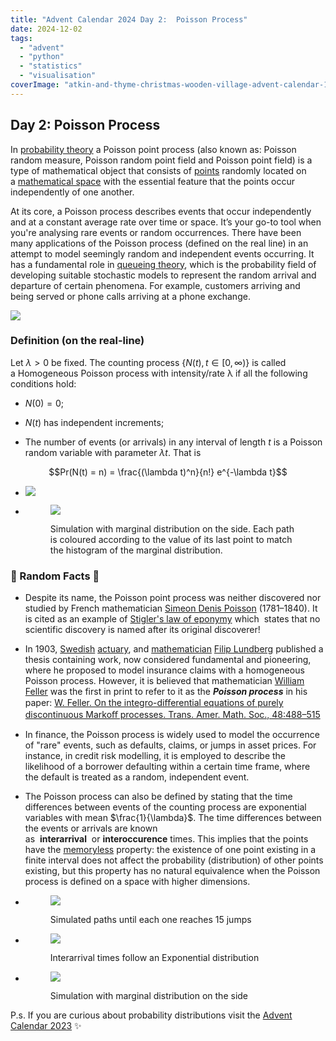 ```yaml
---
title: "Advent Calendar 2024 Day 2:  Poisson Process"
date: 2024-12-02
tags: 
  - "advent"
  - "python"
  - "statistics"
  - "visualisation"
coverImage: "atkin-and-thyme-christmas-wooden-village-advent-calendar-1024023_1-edited.jpg"
---
```



## Day 2: Poisson Process

In [probability theory](https://en.wikipedia.org/wiki/Probability_theory) a Poisson point process (also known as: Poisson random measure, Poisson random point field and Poisson point field) is a type of mathematical object that consists of [points](https://en.wikipedia.org/wiki/Point_\(geometry\)) randomly located on a [mathematical space](https://en.wikipedia.org/wiki/Space_\(mathematics\)) with the essential feature that the points occur independently of one another.

At its core, a Poisson process describes events that occur independently and at a constant average rate over time or space. It’s your go-to tool when you're analysing rare events or random occurrences. There have been many applications of the Poisson process (defined on the real line) in an attempt to model seemingly random and independent events occurring. It has a fundamental role in [queueing theory](https://en.wikipedia.org/wiki/Queueing_theory), which is the probability field of developing suitable stochastic models to represent the random arrival and departure of certain phenomena. For example, customers arriving and being served or phone calls arriving at a phone exchange.

![](images/tempImageqNp4Cb.jpg)

### Definition (on the real-line)

Let $\lambda>0$ be fixed. The counting process $\{N(t), t\in [0, \infty)\}$ is called a Homogeneous Poisson process with intensity/rate λ if all the following conditions hold:

- $N(0)=0$; 

- $N(t)$ has independent increments; 

- The number of events (or arrivals) in any interval of length $t$ is a Poisson random variable with parameter $\lambda t$. That is

$$Pr(N(t) = n) = \frac{(\lambda t)^n}{n!} e^{-\lambda t}$$

- ![](images/05_Poisson.png)

- <figure>

    ![](images/poisson4-1.png)

    <figcaption>

    Simulation with marginal distribution on the side. Each path is coloured according to the value of its last point to match the histogram of the marginal distribution.

    </figcaption>

    </figure>


### 🔔 Random Facts 🔔

- Despite its name, the Poisson point process was neither discovered nor studied by French mathematician [Simeon Denis Poisson](https://en.wikipedia.org/wiki/Siméon_Denis_Poisson) (1781–1840). It is cited as an example of [Stigler's law of eponymy](https://en.wikipedia.org/wiki/Stigler%27s_law_of_eponymy) which  states that no scientific discovery is named after its original discoverer!

- In 1903, [Swedish](https://en.wikipedia.org/wiki/Swedish_people) [actuary](https://en.wikipedia.org/wiki/Actuary), and [mathematician](https://en.wikipedia.org/wiki/Mathematician) [Filip Lundberg](https://en.wikipedia.org/wiki/Filip_Lundberg) published a thesis containing work, now considered fundamental and pioneering, where he proposed to model insurance claims with a homogeneous Poisson process. However, it is believed that mathematician [William Feller](https://en.wikipedia.org/wiki/William_Feller) was the first in print to refer to it as the _**Poisson process**_ in his paper: [W. Feller. On the integro-diﬀerential equations of purely discontinuous Markoﬀ processes. Trans. Amer. Math. Soc., 48:488–515](https://www.ams.org/journals/tran/1940-048-03/S0002-9947-1940-0002697-3/)

- In finance, the Poisson process is widely used to model the occurrence of "rare" events, such as defaults, claims, or jumps in asset prices. For instance, in credit risk modelling, it is employed to describe the likelihood of a borrower defaulting within a certain time frame, where the default is treated as a random, independent event.

- The Poisson process can also be defined by stating that the time differences between events of the counting process are exponential variables with mean $\frac{1}{\lambda}$. The time differences between the events or arrivals are known as  **interarrival**  or **interoccurence** times. This implies that the points have the [memoryless](https://en.wikipedia.org/wiki/Memorylessness) property: the existence of one point existing in a finite interval does not affect the probability (distribution) of other points existing, but this property has no natural equivalence when the Poisson process is defined on a space with higher dimensions.

- <figure>

    ![](images/poisson7.png)

    <figcaption>

    Simulated paths until each one reaches 15 jumps

    </figcaption>

    </figure>

- <figure>

    ![](images/13_Exponential.png)

    <figcaption>

    Interarrival times follow an Exponential distribution

    </figcaption>

    </figure>

- <figure>

    ![](images/poisson6-1.png)

    <figcaption>

    Simulation with marginal distribution on the side

    </figcaption>

    </figure>


P.s. If you are curious about probability distributions visit the [Advent Calendar 2023](https://quantgirl.blog/advent-calendar-2023/) ✨
